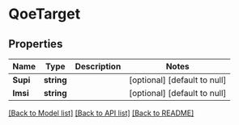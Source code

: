 # QoeTarget

## Properties
Name | Type | Description | Notes
------------ | ------------- | ------------- | -------------
**Supi** | **string** |  | [optional] [default to null]
**Imsi** | **string** |  | [optional] [default to null]

[[Back to Model list]](../README.md#documentation-for-models) [[Back to API list]](../README.md#documentation-for-api-endpoints) [[Back to README]](../README.md)

